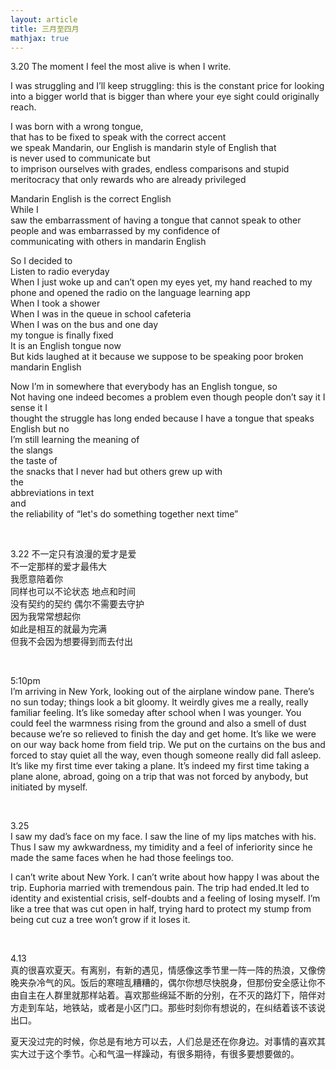 ```yaml
---
layout: article
title: 三月至四月
mathjax: true
---
```


3.20
The moment I feel the most alive is when I write.  
  
I was struggling and I’ll keep struggling: this is the constant price for looking into a bigger world that is bigger than where your eye sight could originally reach.  

I was born with a wrong tongue,  
that has to be fixed to speak with the correct accent  
we speak Mandarin, our English is mandarin style of English that  
is never used to communicate but   
to imprison ourselves with grades, endless comparisons and stupid meritocracy that only rewards who are already privileged   

Mandarin English is the correct English  
While I  
saw the embarrassment of having a tongue that cannot speak to other people and was embarrassed by my confidence of   
communicating with others in mandarin English   

So I decided to   
Listen to radio everyday  
When I just woke up and can’t open my eyes yet, my hand reached to my phone and opened the radio on the language learning app  
When I took a shower  
When I was in the queue in school cafeteria   
When I was on the bus and one day  
my tongue is finally fixed  
It is an English tongue now  
But kids laughed at it because we suppose to be speaking poor broken mandarin English  
  
Now I’m in somewhere that everybody has an English tongue, so   
Not having one indeed becomes a problem even though people don’t say it I   
sense it I   
thought the struggle has long ended  because I have a tongue that speaks English but no  
I’m still learning the meaning of  
the slangs  
the taste of  
the snacks that I never had but others grew up with  
the  
abbreviations in text  
and  
the reliability of “let's do something together next time”  

&nbsp;

3.22
不一定只有浪漫的爱才是爱  
不一定那样的爱才最伟大  
我愿意陪着你  
同样也可以不论状态 地点和时间  
没有契约的契约 偶尔不需要去守护  
因为我常常想起你  
如此是相互的就最为完满  
但我不会因为想要得到而去付出  

&nbsp;

5:10pm  
I’m arriving in New York, looking out of the airplane window pane. There’s no sun today; things look a bit gloomy. It weirdly gives me a really, really familiar feeling. It’s like someday after school when I was younger. You could feel the warmness rising from the ground and also a smell of dust because we’re so relieved to finish the day and get home. It’s like we were on our way back home from field trip. We put on the curtains on the bus and forced to stay quiet all the way, even though someone really did fall asleep. It’s like my first time ever taking a plane. It’s indeed my first time taking a plane alone, abroad, going on a trip that was not forced by anybody, but initiated by myself.  

&nbsp;

3.25  
I saw my dad’s face on my face. I saw the line of my lips matches with his. Thus I saw my awkwardness, my timidity and a feel of inferiority since he made the same faces when he had those feelings too.   

I can’t write about New York. I can’t write about how happy I was about the trip. Euphoria married with tremendous pain. The trip had ended.It led to identity and existential crisis, self-doubts and a feeling of losing myself. I’m like a tree that was cut open in half, trying hard to protect my stump from being cut cuz a tree won’t grow if it loses it.     

&nbsp;

4.13  
真的很喜欢夏天。有离别，有新的遇见，情感像这季节里一阵一阵的热浪，又像傍晚夹杂冷气的风。饭后的寒暄乱糟糟的，偶尔你想尽快脱身，但那份安全感让你不由自主在人群里就那样站着。喜欢那些绵延不断的分别，在不灭的路灯下，陪伴对方走到车站，地铁站，或者是小区门口。那些时刻你有想说的，在纠结着该不该说出口。  
  
夏天没过完的时候，你总是有地方可以去，人们总是还在你身边。对事情的喜欢其实大过于这个季节。心和气温一样躁动，有很多期待，有很多要想要做的。
